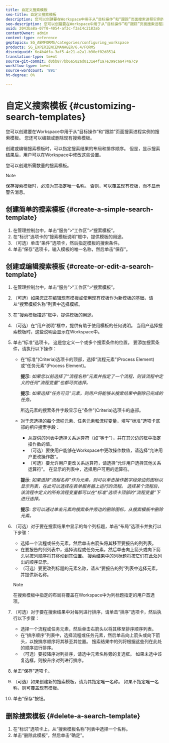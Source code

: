 ```yaml
---
title: 自定义搜索模板
seo-title: 自定义搜索模板
description: 您可以创建要在Workspace中用于从“目标操作”和“跟踪”页面搜索进程实例的搜索模板。 您还可以编辑或删除现有搜索模板。
seo-description: 您可以创建要在Workspace中用于从“目标操作”和“跟踪”页面搜索进程实例的搜索模板。 您还可以编辑或删除现有搜索模板。
uuid: 2043ba8a-07f0-4054-af3c-f3a14c2183ab
contentOwner: admin
content-type: reference
geptopics: SG_AEMFORMS/categories/configuring_workspace
products: SG_EXPERIENCEMANAGER/6.4/FORMS
discoiquuid: 6e4b4dfa-3af5-4c21-a2a1-b90ef02d8514
translation-type: tm+mt
source-git-commit: d0bb877bb6a502ad0131e4f1a7e399caa474a7c9
workflow-type: tm+mt
source-wordcount: '891'
ht-degree: 0%

---
```



# 自定义搜索模板 {#customizing-search-templates}

您可以创建要在Workspace中用于从“目标操作”和“跟踪”页面搜索进程实例的搜索模板。 您还可以编辑或删除现有搜索模板。

创建或编辑搜索模板时，可以指定搜索结果的布局和排序顺序。 但是，显示搜索结果后，用户可以在Workspace中修改这些设置。

您可以创建所需数量的搜索模板。

>[!NOTE]
>
>保存搜索模板时，必须为其指定唯一名称。 否则，可以覆盖现有模板，而不显示警告消息。

## 创建简单的搜索模板 {#create-a-simple-search-template}

1. 在管理控制台中，单击“服务”>“工作区”>“搜索模板”。
1. 在“标识”选项卡的“搜索模板说明”框中，提供模板的用途。
1. （可选）单击“条件”选项卡，然后指定模板的搜索条件。
1. 单击“保存”选项卡，输入模板的唯一名称，然后单击“保存”。

## 创建或编辑搜索模板 {#create-or-edit-a-search-template}

1. 在管理控制台中，单击“服务”>“工作区”>“搜索模板”。
1. （可选）如果您正在编辑现有模板或使用现有模板作为新模板的基础，请从“搜索模板名称”列表中选择模板。
1. 在“搜索模板描述”框中，提供模板的用途。
1. （可选）在“用户说明”框中，提供有助于使用模板的任何说明。 当用户选择搜索模板时，这些说明会显示在Workspace中。
1. 单击“标准”选项卡。 这是您定义一个或多个搜索条件的位置。 要添加搜索条件，请执行以下操作：

   * 在“标准”(Criteria)选项卡的顶部，选择“流程元素”(Process Element)或“任务元素”(Process Element)。

      **提示**: *如果您以前选择了“流程名称”元素并指定了一个流程，则该流程中定义的任何“流程变量”也都可供选择。*

      **提示**: *如果选择“任务可见”元素，则用户将能够从搜索结果中删除已完成的任务。*

      所选元素的搜索条件字段显示在“条件”(Criteria)选项卡的底部。

   * 对于您选择的每个流程元素、任务元素和流程变量，填写“标准”选项卡底部的相应搜索字段：

      * 从提供的列表中选择关系运算符（如“等于”），并在其旁边的框中指定操作数的值。
      * （可选）要使用户能够在Workspace中更改操作数值，请选择“允许用户更改操作数”。
      * （可选）要允许用户更改关系运算符，请选择“允许用户选择其他关系运算符”。 在显示的列表中，选择用户可用的运算符。

      **提示**: *如果选择“流程名称”作为元素，则可以单击操作数字段旁边的图标以显示列表，在此可以选择在表单服务器上运行的流程。 选择某个流程后，该流程中定义的所有流程变量都可以在“标准”选项卡顶部的“流程变量”下进行选择。*

      **提示**: *您可以通过单击元素的搜索条件旁边的删除图标，从搜索模板中删除元素。*


1. （可选）对于要在搜索结果中显示的每个列标题，单击“布局”选项卡并执行以下步骤：

   * 选择一个流程或任务元素，然后单击右箭头将其移至要报告的列列表。
   * 在要报告的列列表中，选择流程或任务元素，然后单击向上箭头或向下箭头以按列顺序将其移动到其位置。 搜索结果中的列标题将按它们在此处列出的顺序显示。
   * （可选）要更改列标题的元素名称，请从“要报告的列”列表中选择元素，并提供新名称。

   >[!NOTE]
   >
   >在搜索模板中指定的布局将覆盖在Workspace中为列标题指定的用户首选项。

1. （可选）对于要在搜索结果中对每列进行排序，请单击“排序”选项卡，然后执行以下步骤：

   * 选择一个流程或任务元素，然后单击右箭头以将其移至排序顺序列表。
   * 在“排序顺序”列表中，选择流程或任务元素，然后单击向上箭头或向下箭头，以按排序顺序将其移至其位置。 搜索结果中的列将根据这些列在此处的顺序进行排序。
   * （可选）要按降序对列排序，请选中元素名称旁的复选框。 如果未选中该复选框，则按升序对列进行排序。

1. 单击“保存”选项卡。
1. （可选）如果创建新的搜索模板，请为其指定唯一名称。 如果不指定唯一名称，则可覆盖现有模板。
1. 单击“保存”按钮。

## 删除搜索模板 {#delete-a-search-template}

1. 在“标识”选项卡上，从“搜索模板名称”列表中选择一个名称。
1. 单击“删除此模板”，然后单击“确定”。

